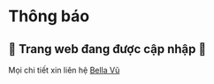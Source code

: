 # Thông báo

## 🚧 Trang web đang được cập nhập 🚧

Mọi chi tiết xin liên hệ [Bella Vũ](https://www.facebook.com/bella.vnpv/)